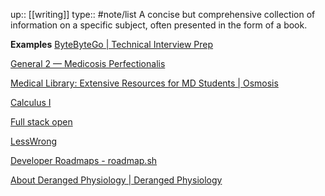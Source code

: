  up:: [[writing]]
 type:: #note/list
 A concise but comprehensive collection of information on a specific subject, often presented in the form of a book.

**Examples**
[ByteByteGo | Technical Interview Prep](https://bytebytego.com/courses/coding-patterns/two-pointers/pair-sum-sorted)

[General 2 — Medicosis Perfectionalis](https://www.medicosisperfectionalis.com/mnemonics)

[Medical Library: Extensive Resources for MD Students | Osmosis](https://www.osmosis.org/library/md?key=MD&source_cta=navbar)

[Calculus I](https://tutorial.math.lamar.edu/Classes/CalcI/CalcI.aspx)


[Full stack open](https://fullstackopen.com/en/)

[LessWrong](https://www.lesswrong.com/)

[Developer Roadmaps - roadmap.sh](https://roadmap.sh/)

[About Deranged Physiology | Deranged Physiology](https://derangedphysiology.com/main/about-deranged-physiology)